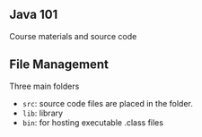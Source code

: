 ## Java 101
Course materials and source code

## File Management

Three main folders

- `src`: source code files are placed in the folder.
- `lib`: library
- `bin`: for hosting executable .class files